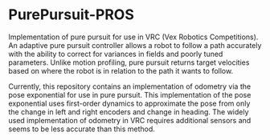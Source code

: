 # PurePursuit-PROS

Implementation of pure pursuit for use in VRC (Vex Robotics Competitions). An adaptive pure pursuit controller allows a robot to follow a path accurately with the ability to correct for variances in fields and poorly tuned parameters. Unlike motion profiling, pure pursuit returns target velocities based on where the robot is in relation to the path it wants to follow.

Currently, this repository contains an implementation of odometry via the pose exponential for use in pure pursuit. This implementation of the pose exponential uses first-order dynamics to approximate the pose from only the change in left and right encoders and change in heading. The widely used implementation of odometry in VRC requires additional sensors and seems to be less accurate than this method.  
